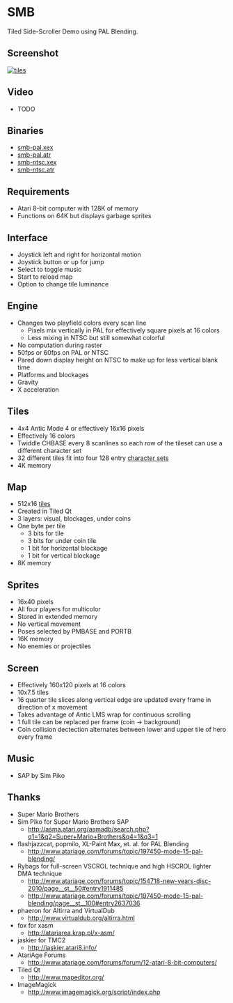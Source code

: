SMB
===

Tiled Side-Scroller Demo using PAL Blending.

Screenshot
----------

[![tiles](https://github.com/lybrown/tiles/raw/master/screenshots/smb.png)](https://github.com/lybrown/tiles/blob/master/screenshots/smb.png)

Video
-----

* TODO

Binaries
--------

* [smb-pal.xex](https://github.com/lybrown/smb/raw/master/binaries/smb-pal.xex)
* [smb-pal.atr](https://github.com/lybrown/smb/raw/master/binaries/smb-pal.atr)
* [smb-ntsc.xex](https://github.com/lybrown/smb/raw/master/binaries/smb-ntsc.xex)
* [smb-ntsc.atr](https://github.com/lybrown/smb/raw/master/binaries/smb-ntsc.atr)

Requirements
------------

* Atari 8-bit computer with 128K of memory
* Functions on 64K but displays garbage sprites

Interface
---------

* Joystick left and right for horizontal motion
* Joystick button or up for jump
* Select to toggle music
* Start to reload map
* Option to change tile luminance

Engine
------

* Changes two playfield colors every scan line
  * Pixels mix vertically in PAL for effectively square pixels at 16 colors
  * Less mixing in NTSC but still somewhat colorful
* No computation during raster
* 50fps or 60fps on PAL or NTSC
* Pared down display height on NTSC to make up for less vertical blank time
* Platforms and blockages
* Gravity
* X acceleration

Tiles
-----

* 4x4 Antic Mode 4 or effectively 16x16 pixels
* Effectively 16 colors
* Twiddle CHBASE every 8 scanlines so each row of the tileset can use a different character set
* 32 different tiles fit into four 128 entry [character sets](https://github.com/lybrown/smb/raw/master/tileset.png)
* 4K memory

Map
---

* 512x16 [tiles](https://github.com/lybrown/smb/blob/master/screenshots/level.png)
* Created in Tiled Qt
* 3 layers: visual, blockages, under coins
* One byte per tile
  * 3 bits for tile
  * 3 bits for under coin tile
  * 1 bit for horizontal blockage
  * 1 bit for vertical blockage
* 8K memory

Sprites
-------

* 16x40 pixels
* All four players for multicolor
* Stored in extended memory
* No vertical movement
* Poses selected by PMBASE and PORTB
* 16K memory
* No enemies or projectiles

Screen
------

* Effectively 160x120 pixels at 16 colors
* 10x7.5 tiles
* 16 quarter tile slices along vertical edge are updated every frame in direction of x movement
* Takes advantage of Antic LMS wrap for continuous scrolling
* 1 full tile can be replaced per frame (coin -> background)
* Coin collision dectection alternates between lower and upper tile of hero every frame

Music
-----

* SAP by Sim Piko

Thanks
------

* Super Mario Brothers
* Sim Piko for Super Mario Brothers SAP
  * http://asma.atari.org/asmadb/search.php?q1=1&q2=Super+Mario+Brothers&q4=1&q3=1
* flashjazzcat, popmilo, XL-Paint Max, et. al. for PAL Blending
  * http://www.atariage.com/forums/topic/197450-mode-15-pal-blending/
* Rybags for full-screen VSCROL technique and high HSCROL lighter DMA technique
  * http://www.atariage.com/forums/topic/154718-new-years-disc-2010/page__st__50#entry1911485
  * http://www.atariage.com/forums/topic/197450-mode-15-pal-blending/page__st__100#entry2637036
* phaeron for Altirra and VirtualDub
  * http://www.virtualdub.org/altirra.html
* fox for xasm
  * http://atariarea.krap.pl/x-asm/
* jaskier for TMC2
  * http://jaskier.atari8.info/
* AtariAge Forums
  * http://www.atariage.com/forums/forum/12-atari-8-bit-computers/
* Tiled Qt
  * http://www.mapeditor.org/
* ImageMagick
  * http://www.imagemagick.org/script/index.php
